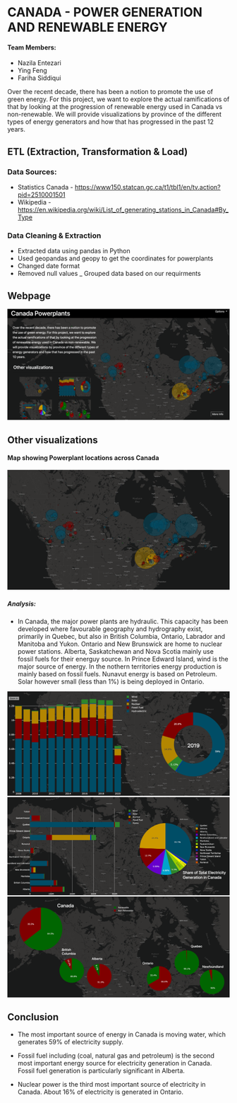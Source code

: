 # CANADA - POWER GENERATION AND RENEWABLE ENERGY

#### Team Members: 
- Nazila Entezari
- Ying Feng
- Fariha Siddiqui

Over the recent decade, there has been a notion to promote the use of green energy. For this project, we want to explore the actual ramifications of that by looking at the progression of renewable energy used in Canada vs non-renewable. We will provide visualizations by province of the different types of energy generators and how that has progressed in the past 12 years.

## ETL (Extraction, Transformation & Load)

### Data Sources:

- Statistics Canada - https://www150.statcan.gc.ca/t1/tbl1/en/tv.action?pid=2510001501
- Wikipedia - https://en.wikipedia.org/wiki/List_of_generating_stations_in_Canada#By_Type

### Data Cleaning & Extraction 

- Extracted data using pandas in Python 
- Used geopandas and geopy to get the coordinates for powerplants 
- Changed date format 
- Removed null values 
_ Grouped data based on our requirments

## Webpage 

![](static/images/mainpage.png)

## Other visualizations

#### Map showing Powerplant locations across Canada

![](static/images/map.png)

##### Analysis:
- In Canada, the major power plants are hydraulic. This capacity has been developed where favourable geography and hydrography exist, primarily in Quebec, but also in British Columbia, Ontario, Labrador and Manitoba and Yukon. Ontario and New Brunswick are home to nuclear power stations. Alberta, Saskatchewan and Nova Scotia mainly use fossil fuels for their energuy source. In Prince Edward Island, wind is the major source of energy. In the nothern territories energy production is mainly based on fossil fuels. Nunavut energy is based on Petroleum. Solar however small (less than 1%) is being deployed in Ontario.

![](static/images/timeplot.png)
![](static/images/province.png)
![](static/images/renewableplot.png)


## Conclusion

- The most important source of energy in Canada is moving water, which generates 59% of electricity supply.

- Fossil fuel including (coal, natural gas and petroleum) is the second most important energy source for electricity generation in Canada. Fossil fuel generation is particularly  significant in Alberta.

- Nuclear power is the third most important source of electricity in Canada. About 16% of electricity is generated in Ontario.
